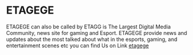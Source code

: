 # ETAGEGE
ETAGEGE can also be called by ETAGG is The Largest Digital Media Community, news site for gaming and Esport. ETAGEGE provide news and updates about the most talked about what in the esports, gaming, and entertainment scenes etc you can find Us on Link <a href="https://etagege.com/">etagege</a>
